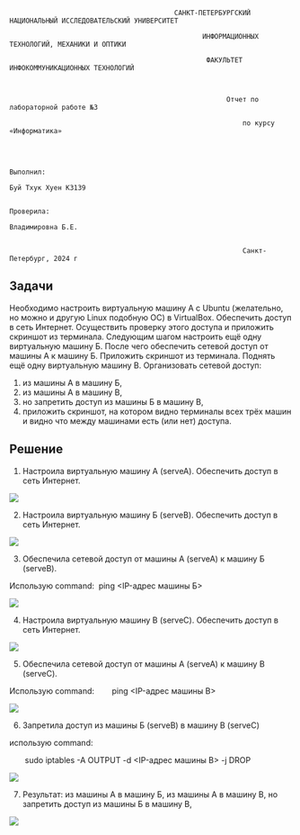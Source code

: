                                              САНКТ-ПЕТЕРБУРГСКИЙ НАЦИОНАЛЬНЫЙ ИССЛЕДОВАТЕЛЬСКИЙ УНИВЕРСИТЕТ

                                                    ИНФОРМАЦИОННЫХ ТЕХНОЛОГИЙ, МЕХАНИКИ И ОПТИКИ

                                                     ФАКУЛЬТЕТ ИНФОКОММУНИКАЦИОННЫХ ТЕХНОЛОГИЙ

                                                                        
                                                                        
                                                          Отчет по лабораторной работе №3

                                                              по курсу «Информатика»

                                                                                                                                
                                                                                                                                
                                                                                                                Выполнил:
                                                                                                                Буй Тхук Хуен К3139
                                                                                                                                
                                                                                                                Проверила:
                                                                                                                Владимировна Б.Е.

                                                                           
                                                              Санкт-Петербург, 2024 г


## Задачи ##

Необходимо настроить виртуальную машину А с Ubuntu (желательно, но можно и другую Linux подобную ОС) в VirtualBox. Обеспечить доступ в сеть Интернет. Осуществить проверку этого доступа и приложить скриншот из терминала. Следующим шагом настроить ещё одну виртуальную машину Б. После чего обеспечить сетевой доступ от машины А к машину Б. Приложить скриншот из терминала. Поднять ещё одну виртуальную машину В. Организовать сетевой доступ:

1.  из машины А в машину Б,
2.  из машины А в машину В,
3.  но запретить доступ из машины Б в машину В,
4.  приложить скриншот, на котором видно терминалы всех трёх машин и видно что между машинами есть (или нет) доступа.

## Решение ##

1.  Настроила виртуальную машину А (serveA). Обеспечить доступ в сеть Интернет.

![](https://lh7-rt.googleusercontent.com/docsz/AD_4nXc-6mNidGXZUUv_6hRkUa6yBc6qWZaYY7sOpsQCFVjKcKDGaP5mI24Abarj7hJJ0UdEm4KfeXsbSJjiAE9V8F87svBJD2nGPY4UhX2BeMElYS9XqgqD1ENzS2xnVVTp69Sf8GEoxi5bBcqsAL6W9p2H-eM?key=-Izx9FaWW9Tn5ziZQGDIQaMG)

2.  Настроила виртуальную машину Б (serveB). Обеспечить доступ в сеть Интернет.

![](https://lh7-rt.googleusercontent.com/docsz/AD_4nXddwmIjCIRp5wfXYUUDInq7b14DR-RdAGKKtQQRyt-wOo-k5514tZEYwCKz_vrmBIWZGkGH24jbwoh8rFkXOxiHFS266jG2xhlQvpuxf4AB95S59W6ZtPUtVQpeiQFTVaPa5NmSNlcjR96DlQkzWPh5I3Va?key=-Izx9FaWW9Tn5ziZQGDIQaMG)

3.  Обеспечила сетевой доступ от машины А (serveA) к машину Б (serveB).

Использую command:  ping <IP-адрес машины Б>

![](https://lh7-rt.googleusercontent.com/docsz/AD_4nXdbqxCaRo8QEn3dbIVa0HLQzKcYweOtsXlN_fP91SxK1M-7D3TF1drLEXSc9476DMx0FQys5BsyKNAv67TTv0OTqJcXG3aZnaOlb2CLDt2HZbUBq4YS5Zw24I_-atQKbDiG2CSwCDzbIRtXXTdwrD8uBo8?key=-Izx9FaWW9Tn5ziZQGDIQaMG)

4.  Настроила виртуальную машину B (serveC). Обеспечить доступ в сеть Интернет.

![](https://lh7-rt.googleusercontent.com/docsz/AD_4nXdjJiy0wtiviYJJDYhbeoEHcY_NVVH11Ov5d_tMN2zHL0K6cDFg8ecHkQaFtrSZ1etf1r-dVYnVVKJU8Ndlfg0BoE0__GQO_jYpC6iyy_fnVPNK6nArHoLW-rFyGUoxzTsNkfUQZ9Uu-zeceeLVT_3OpIu8?key=-Izx9FaWW9Tn5ziZQGDIQaMG)

5.  Обеспечила сетевой доступ от машины А (serveA) к машину B (serveC).

Использую command:        ping <IP-адрес машины B>

![](https://lh7-rt.googleusercontent.com/docsz/AD_4nXfhS-TTHIqGuYhJ72z17MWVZIMcXM09jpHlAMzGmdiprf5Phu22eyf2zTXk8q2ZWJZa8AAl4qKbNZ1Z1NLDwPrfps6nXKKnKMkw2ChhxpontE06UZjuiV729SEGfBO3XHOmosnpRZSpz92djwk7yNI8oeU?key=-Izx9FaWW9Tn5ziZQGDIQaMG)

6.  Запретила доступ из машины Б (serveB) в машину В (serveC)

использую command:

       sudo iptables -A OUTPUT -d <IP-адрес машины B> -j DROP

![](https://lh7-rt.googleusercontent.com/docsz/AD_4nXfBTknWUtcv5cC-QLG5cSzCwNAiRf81gJYOOu0Xbh62CJliljo3xbcqRh4VDQcIsPtTsToTU_y5hZxhGupjt822X8tQoRhqpoLLbTOBBF3TMGYcANxpaobDgv38PaNZOQLMePdDYjAviHFNgX7KjLafiRDX?key=-Izx9FaWW9Tn5ziZQGDIQaMG)

7.  Результат: из машины А в машину Б, из машины А в машину В, но запретить доступ из машины Б в машину В,

![](https://lh7-rt.googleusercontent.com/docsz/AD_4nXfAFlIgVtnqbO1Vqnbx3I9xWfWIcRqbIf7rOiT4Jjd4_jwamIOF6aZ2O1jMo3miA-iE02ylEyJF4QVgpAHydk9iLRn-5DdcBJXKtm-E--4BKfOoOZhmerE-vCahgd0kFsDEizA-mYrZ5vpso1plrGdYd4uk?key=-Izx9FaWW9Tn5ziZQGDIQaMG)
